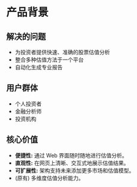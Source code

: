 # 产品背景

## 解决的问题
- 为投资者提供快速、准确的股票估值分析
- 整合多种估值方法于一个平台
- 自动化生成专业报告

## 用户群体
- 个人投资者
- 金融分析师
- 投资机构

## 核心价值
- **便捷性:** 通过 Web 界面随时随地进行估值分析。
- **直观性:** 在网页上清晰、交互式地展示估值结果。
- **可扩展性:** 架构支持未来添加更多市场和估值模型。
- (原有) 多维度估值分析能力。
